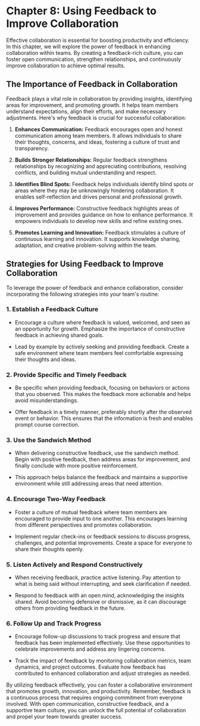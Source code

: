 Chapter 8: Using Feedback to Improve Collaboration
==================================================

Effective collaboration is essential for boosting productivity and efficiency. In this chapter, we will explore the power of feedback in enhancing collaboration within teams. By creating a feedback-rich culture, you can foster open communication, strengthen relationships, and continuously improve collaboration to achieve optimal results.

The Importance of Feedback in Collaboration
-------------------------------------------

Feedback plays a vital role in collaboration by providing insights, identifying areas for improvement, and promoting growth. It helps team members understand expectations, align their efforts, and make necessary adjustments. Here's why feedback is crucial for successful collaboration:

1. **Enhances Communication:** Feedback encourages open and honest communication among team members. It allows individuals to share their thoughts, concerns, and ideas, fostering a culture of trust and transparency.

2. **Builds Stronger Relationships:** Regular feedback strengthens relationships by recognizing and appreciating contributions, resolving conflicts, and building mutual understanding and respect.

3. **Identifies Blind Spots:** Feedback helps individuals identify blind spots or areas where they may be unknowingly hindering collaboration. It enables self-reflection and drives personal and professional growth.

4. **Improves Performance:** Constructive feedback highlights areas of improvement and provides guidance on how to enhance performance. It empowers individuals to develop new skills and refine existing ones.

5. **Promotes Learning and Innovation:** Feedback stimulates a culture of continuous learning and innovation. It supports knowledge sharing, adaptation, and creative problem-solving within the team.

Strategies for Using Feedback to Improve Collaboration
------------------------------------------------------

To leverage the power of feedback and enhance collaboration, consider incorporating the following strategies into your team's routine:

### 1. **Establish a Feedback Culture**

* Encourage a culture where feedback is valued, welcomed, and seen as an opportunity for growth. Emphasize the importance of constructive feedback in achieving shared goals.

* Lead by example by actively seeking and providing feedback. Create a safe environment where team members feel comfortable expressing their thoughts and ideas.

### 2. **Provide Specific and Timely Feedback**

* Be specific when providing feedback, focusing on behaviors or actions that you observed. This makes the feedback more actionable and helps avoid misunderstandings.

* Offer feedback in a timely manner, preferably shortly after the observed event or behavior. This ensures that the information is fresh and enables prompt course correction.

### 3. **Use the Sandwich Method**

* When delivering constructive feedback, use the sandwich method. Begin with positive feedback, then address areas for improvement, and finally conclude with more positive reinforcement.

* This approach helps balance the feedback and maintains a supportive environment while still addressing areas that need attention.

### 4. **Encourage Two-Way Feedback**

* Foster a culture of mutual feedback where team members are encouraged to provide input to one another. This encourages learning from different perspectives and promotes collaboration.

* Implement regular check-ins or feedback sessions to discuss progress, challenges, and potential improvements. Create a space for everyone to share their thoughts openly.

### 5. **Listen Actively and Respond Constructively**

* When receiving feedback, practice active listening. Pay attention to what is being said without interrupting, and seek clarification if needed.

* Respond to feedback with an open mind, acknowledging the insights shared. Avoid becoming defensive or dismissive, as it can discourage others from providing feedback in the future.

### 6. **Follow Up and Track Progress**

* Encourage follow-up discussions to track progress and ensure that feedback has been implemented effectively. Use these opportunities to celebrate improvements and address any lingering concerns.

* Track the impact of feedback by monitoring collaboration metrics, team dynamics, and project outcomes. Evaluate how feedback has contributed to enhanced collaboration and adjust strategies as needed.

By utilizing feedback effectively, you can foster a collaborative environment that promotes growth, innovation, and productivity. Remember, feedback is a continuous process that requires ongoing commitment from everyone involved. With open communication, constructive feedback, and a supportive team culture, you can unlock the full potential of collaboration and propel your team towards greater success.
